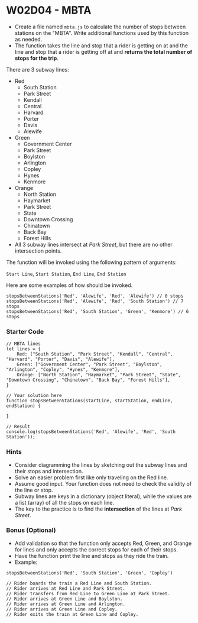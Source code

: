 # W02D04 - MBTA

* Create a file named `mbta.js` to calculate the number of stops between stations on the "MBTA". Write additional functions used by this function as needed.
* The function takes the line and stop that a rider is getting on at and the line and stop that a rider is getting off at and **returns the total number of stops for the trip**.

There are 3 subway lines:

* Red
  * South Station
  * Park Street
  * Kendall
  * Central
  * Harvard
  * Porter
  * Davis
  * Alewife
* Green
  * Government Center
  * Park Street
  * Boylston
  * Arlington
  * Copley
  * Hynes
  * Kenmore
* Orange
  * North Station
  * Haymarket
  * Park Street
  * State
  * Downtown Crossing
  * Chinatown
  * Back Bay
  * Forest Hills
* All 3 subway lines intersect at _Park Street_, but there are no other intersection points.

The function will be invoked using the following pattern of arguments:

`Start Line`, `Start Station`, `End Line`, `End Station`

Here are some examples of how should be invoked.

```text
stopsBetweenStations('Red', 'Alewife', 'Red', 'Alewife') // 0 stops
stopsBetweenStations('Red', 'Alewife', 'Red', 'South Station') // 7 stops
stopsBetweenStations('Red', 'South Station', 'Green', 'Kenmore') // 6 stops
```

### Starter Code

```text
// MBTA lines
let lines = {
    Red: ["South Station", "Park Street", "Kendall", "Central", "Harvard", "Porter", "Davis", "Alewife"],
    Green: ["Government Center", "Park Street", "Boylston", "Arlington", "Copley", "Hynes", "Kenmore"],
    Orange: ["North Station", "Haymarket", "Park Street", "State", "Downtown Crossing", "Chinatown", "Back Bay", "Forest Hills"],
}

// Your solution here
function stopsBetweenStations(startLine, startStation, endLine, endStation) {

}

// Result
console.log(stopsBetweenStations('Red', 'Alewife', 'Red', 'South Station'));
```

### 

### Hints

* Consider diagramming the lines by sketching out the subway lines and their stops and intersection.
* Solve an easier problem first like only traveling on the Red line.
* Assume good input. Your function does not need to check the validity of the line or stop.
* Subway lines are keys in a dictionary \(object literal\), while the values are a list \(array\) of all the stops on each line.
* The key to the practice is to find the **intersection** of the lines at _Park Street_.

### Bonus \(Optional\)

* Add validation so that the function only accepts Red, Green, and Orange for lines and only accepts the correct stops for each of their stops.
* Have the function print the line and stops as they ride the train.
* Example:

```text
stopsBetweenStations('Red', 'South Station', 'Green', 'Copley') 

// Rider boards the train a Red Line and South Station.
// Rider arrives at Red Line and Park Street.
// Rider transfers from Red Line to Green Line at Park Street.
// Rider arrives at Green Line and Boylston.
// Rider arrives at Green Line and Arlington.
// Rider arrives at Green Line and Copley.
// Rider exits the train at Green Line and Copley.
```

